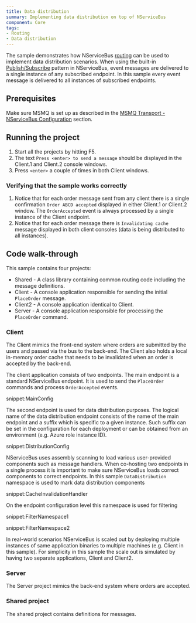```yaml
---
title: Data distribution
summary: Implementing data distribution on top of NServiceBus
component: Core
tags:
- Routing
- Data distribution
---
```


The sample demonstrates how NServiceBus [routing](/nservicebus/messaging/routing.md) can be used to implement data distribution scenarios. When using the built-in [Publish/Subscribe](/nservicebus/messaging/publish-subscribe) pattern in NServiceBus, event messages are delivered to a single instance of any subscribed endpoint. In this sample every event message is delivered to all instances of subscribed endpoints.


## Prerequisites

Make sure MSMQ is set up as described in the [MSMQ Transport - NServiceBus Configuration](/nservicebus/msmq/) section.


## Running the project

 1. Start all the projects by hitting F5.
 1. The text `Press <enter> to send a message` should be displayed in the Client.1 and Client.2 console windows.
 1. Press `<enter>` a couple of times in both Client windows.


### Verifying that the sample works correctly

 1. Notice that for each order message sent from any client there is a single confirmation `Order ABCD accepted` displayed in either Client.1 or Client.2 window. The `OrderAccepted` event is always processed by a single instance of the Client endpoint.
 1. Notice that for each order message there is `Invalidating cache` message displayed in both client consoles (data is being distributed to all instances).


## Code walk-through

This sample contains four projects:

 * Shared - A class library containing common routing code including the message definitions.
 * Client - A console application responsible for sending the initial `PlaceOrder` message.
 * Client2 - A console application identical to Client.
 * Server - A console application responsible for processing the `PlaceOrder` command.


### Client

The Client mimics the front-end system where orders are submitted by the users and passed via the bus to the back-end. The Client also holds a local in-memory order cache that needs to be invalidated when an order is accepted by the back-end.

The client application consists of two endpoints. The main endpoint is a standard NServiceBus endpoint. It is used to send the `PlaceOrder` commands and process `OrderAccepted` events.

snippet:MainConfig

The second endpoint is used for data distribution purposes. The logical name of the data distribution endpoint consists of the name of the main endpoint and a suffix which is specific to a given instance. Such suffix can be set in the configuration for each deployment or can be obtained from an environment (e.g. Azure role instance ID).

snippet:DistributionConfig

NServiceBus uses assembly scanning to load various user-provided components such as message handlers. When co-hosting two endpoints in a single process it is important to make sure NServiceBus loads correct components to correct endpoints. In this sample `DataDistribution` namespace is used to mark data distribution components

snippet:CacheInvalidationHandler

On the endpoint configuration level this namespace is used for filtering

snippet:FilterNamespace1

snippet:FilterNamespace2

In real-world scenarios NServiceBus is scaled out by deploying multiple instances of same application binaries to multiple machines (e.g. Client in this sample). For simplicity in this sample the scale out is simulated by having two separate applications, Client and Client2.


### Server

The Server project mimics the back-end system where orders are accepted.


### Shared project

The shared project contains definitions for messages.